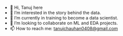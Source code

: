 - 👋 Hi, Tanuj here
- 👀 I’m interested in the story behind the data.
- 🌱 I’m currently in training to become a data scientist.
- 💞️ I’m looking to collaborate on ML and EDA projects.
- 📫 How to reach me: tanujchauhan0408@gmail.com
